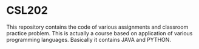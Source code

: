 # CSL202
This repository contains the code of various assignments and classroom practice problem. 
This is actually a course based on application of various programming languages.
Basically it contains JAVA and PYTHON.
